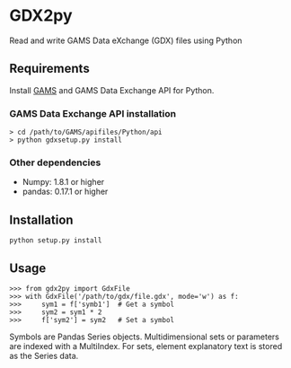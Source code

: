 # GDX2py
Read and write GAMS Data eXchange (GDX) files using Python

## Requirements
Install [GAMS](https://www.gams.com/) and GAMS Data Exchange API for Python. 

### GAMS Data Exchange API installation

    > cd /path/to/GAMS/apifiles/Python/api
    > python gdxsetup.py install

### Other dependencies
- Numpy: 1.8.1 or higher
- pandas: 0.17.1 or higher


## Installation

    python setup.py install

## Usage

    >>> from gdx2py import GdxFile
    >>> with GdxFile('/path/to/gdx/file.gdx', mode='w') as f:
    >>>     sym1 = f['symb1']  # Get a symbol
    >>>     sym2 = sym1 * 2 
    >>>     f['sym2'] = sym2   # Set a symbol

Symbols are Pandas Series objects. Multidimensional sets or parameters are indexed with a MultiIndex. For sets, element explanatory text is stored as the Series data.
 

